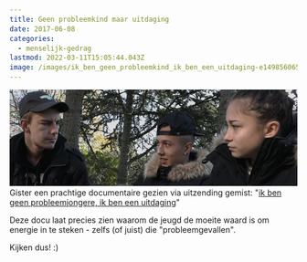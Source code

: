 ```yaml
---
title: Geen probleemkind maar uitdaging
date: 2017-06-08
categories:
  - menselijk-gedrag
lastmod: 2022-03-11T15:05:44.043Z
image: /images/ik_ben_geen_probleemkind_ik_ben_een_uitdaging-e1498560654437.jpg
---
```


![](images/ik_ben_geen_probleemkind_ik_ben_een_uitdaging-e1498560654437.jpg) Gister een prachtige documentaire gezien via uitzending gemist: "[ik ben geen probleemjongere, ik ben een uitdaging](http://npo.nl/KN_1690883)"

Deze docu laat precies zien waarom de jeugd de moeite waard is om energie in te steken - zelfs (of juist) die "probleemgevallen".  

Kijken dus! :)
